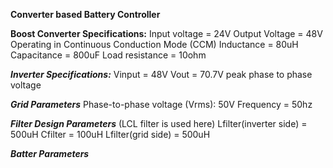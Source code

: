 **Converter based Battery Controller**

**Boost Converter Specifications:**
Input voltage = 24V
Output Voltage = 48V
Operating in Continuous Conduction Mode (CCM)
Inductance = 80uH
Capacitance = 800uF
Load resistance = 10ohm

**_Inverter Specifications:_**
Vinput = 48V
Vout = 70.7V peak phase to phase voltage

_**Grid Parameters**_
Phase-to-phase voltage (Vrms): 50V
Frequency = 50hz

_**Filter Design Parameters**_ (LCL filter is used here)
Lfilter(inverter side) = 500uH
Cfilter = 100uH
Lfilter(grid side) = 500uH

**_Batter Parameters_**


